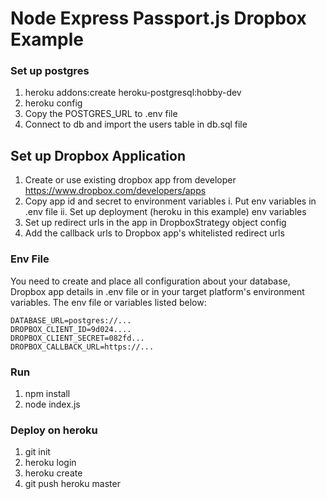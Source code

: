 # Node Express Passport.js Dropbox Example


### Set up postgres

1. heroku addons:create heroku-postgresql:hobby-dev
2. heroku config
3. Copy the POSTGRES_URL to .env file
4. Connect to db and import the users table in db.sql file


## Set up Dropbox Application

1. Create or use existing dropbox app from developer https://www.dropbox.com/developers/apps
2. Copy app id and secret to environment variables
  i. Put env variables in .env file
  ii. Set up deployment (heroku in this example) env variables
3. Set up redirect urls in the app in DropboxStrategy object config
4. Add the callback urls to Dropbox app's whitelisted redirect urls


### Env File

You need to create and place all configuration about your database, Dropbox app details in .env file or in your target platform's environment variables. The env file or variables listed below:

```
DATABASE_URL=postgres://...
DROPBOX_CLIENT_ID=9d024....
DROPBOX_CLIENT_SECRET=082fd...
DROPBOX_CALLBACK_URL=https://...
```

### Run

1. npm install
2. node index.js


### Deploy on heroku

1. git init
2. heroku login
3. heroku create
4. git push heroku master

